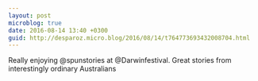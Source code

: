 ```yaml
---
layout: post
microblog: true
date: 2016-08-14 13:40 +0300
guid: http://desparoz.micro.blog/2016/08/14/t764773693432008704.html
---
```

Really enjoying @spunstories at @Darwinfestival. Great stories from interestingly ordinary Australians
